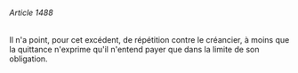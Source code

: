 ###### Article 1488

Il n'a point, pour cet excédent, de répétition contre le créancier, à moins que la quittance n'exprime qu'il n'entend payer que dans la limite de son obligation.

